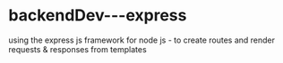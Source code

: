 # backendDev---express
using the express js framework for node js - to create routes and render requests &amp; responses from templates
